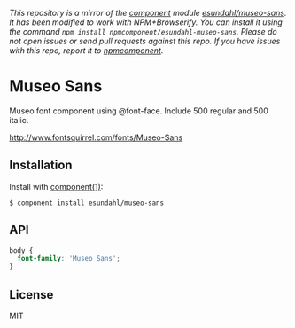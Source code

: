 *This repository is a mirror of the [component](http://component.io) module [esundahl/museo-sans](http://github.com/esundahl/museo-sans). It has been modified to work with NPM+Browserify. You can install it using the command `npm install npmcomponent/esundahl-museo-sans`. Please do not open issues or send pull requests against this repo. If you have issues with this repo, report it to [npmcomponent](https://github.com/airportyh/npmcomponent).*
# Museo Sans

  Museo font component using @font-face. Include 500 regular and 500 italic.
  
  http://www.fontsquirrel.com/fonts/Museo-Sans

## Installation

  Install with [component(1)](http://component.io):

    $ component install esundahl/museo-sans

## API

```css
body {
  font-family: 'Museo Sans';
}
```



## License

  MIT
